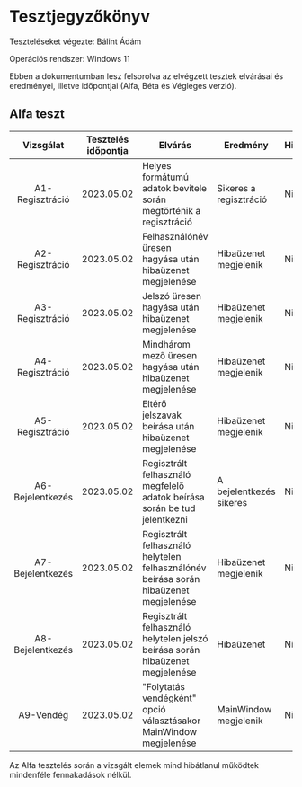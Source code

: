 # Tesztjegyzőkönyv

Teszteléseket végezte: Bálint Ádám

Operációs rendszer: Windows 11

Ebben a dokumentumban lesz felsorolva az elvégzett tesztek elvárásai és eredményei, illetve időpontjai (Alfa, Béta és Végleges verzió).

## Alfa teszt

| Vizsgálat | Tesztelés időpontja | Elvárás | Eredmény | Hibák |
| :---: | --- | --- | --- | --- |
| A1-Regisztráció | 2023.05.02 | Helyes formátumú adatok bevitele során megtörténik a regisztráció | Sikeres a regisztráció | Nincs |
| A2-Regisztráció | 2023.05.02 | Felhasználónév üresen hagyása után hibaüzenet megjelenése | Hibaüzenet megjelenik | Nincs |
| A3-Regisztráció | 2023.05.02 | Jelszó üresen hagyása után hibaüzenet megjelenése | Hibaüzenet megjelenik | Nincs |
| A4-Regisztráció | 2023.05.02 | Mindhárom mező üresen hagyása után hibaüzenet megjelenése | Hibaüzenet megjelenik | Nincs |
| A5-Regisztráció | 2023.05.02 | Eltérő jelszavak beírása után hibaüzenet megjelenése | Hibaüzenet megjelenik | Nincs |
| A6-Bejelentkezés| 2023.05.02 | Regisztrált felhasználó megfelelő adatok beírása során be tud jelentkezni | A bejelentkezés sikeres| Nincs |
| A7-Bejelentkezés| 2023.05.02 | Regisztrált felhasználó helytelen felhasználónév beírása során hibaüzenet megjelenése | Hibaüzenet megjelenik | Nincs |
| A8-Bejelentkezés| 2023.05.02 | Regisztrált felhasználó helytelen jelszó beírása során hibaüzenet megjelenése | Hibaüzenet | Nincs |
| A9-Vendég | 2023.05.02 | "Folytatás vendégként" opció választásakor MainWindow megjelenése | MainWindow megjelenik | Nincs |

Az Alfa tesztelés során a vizsgált elemek mind hibátlanul működtek mindenféle fennakadások nélkül.

